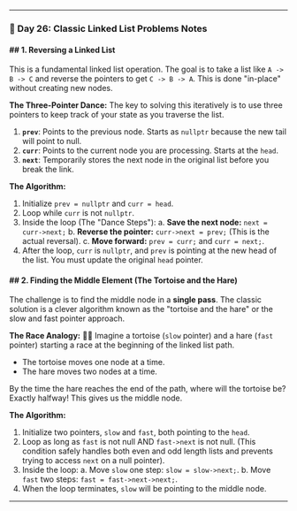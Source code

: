 
-----

### 📝 Day 26: Classic Linked List Problems Notes

#### \#\# 1. Reversing a Linked List

This is a fundamental linked list operation. The goal is to take a list like `A -> B -> C` and reverse the pointers to get `C -> B -> A`. This is done "in-place" without creating new nodes.

**The Three-Pointer Dance:**
The key to solving this iteratively is to use three pointers to keep track of your state as you traverse the list.

1.  **`prev`**: Points to the previous node. Starts as `nullptr` because the new tail will point to null.
2.  **`curr`**: Points to the current node you are processing. Starts at the `head`.
3.  **`next`**: Temporarily stores the next node in the original list before you break the link.

**The Algorithm:**

1.  Initialize `prev = nullptr` and `curr = head`.
2.  Loop while `curr` is not `nullptr`.
3.  Inside the loop (The "Dance Steps"):
    a. **Save the next node:** `next = curr->next;`
    b. **Reverse the pointer:** `curr->next = prev;` (This is the actual reversal).
    c. **Move forward:** `prev = curr;` and `curr = next;`.
4.  After the loop, `curr` is `nullptr`, and `prev` is pointing at the new head of the list. You must update the original `head` pointer.

#### \#\# 2. Finding the Middle Element (The Tortoise and the Hare)

The challenge is to find the middle node in a **single pass**. The classic solution is a clever algorithm known as the "tortoise and the hare" or the slow and fast pointer approach.

**The Race Analogy:** 🐢🐇
Imagine a tortoise (`slow` pointer) and a hare (`fast` pointer) starting a race at the beginning of the linked list path.

  * The tortoise moves one node at a time.
  * The hare moves two nodes at a time.

By the time the hare reaches the end of the path, where will the tortoise be? Exactly halfway\! This gives us the middle node.

**The Algorithm:**

1.  Initialize two pointers, `slow` and `fast`, both pointing to the `head`.
2.  Loop as long as `fast` is not null AND `fast->next` is not null. (This condition safely handles both even and odd length lists and prevents trying to access `next` on a null pointer).
3.  Inside the loop:
    a. Move `slow` one step: `slow = slow->next;`.
    b. Move `fast` two steps: `fast = fast->next->next;`.
4.  When the loop terminates, `slow` will be pointing to the middle node.

-----
